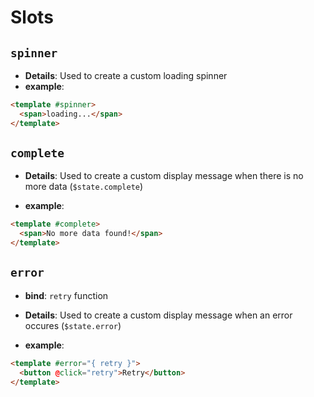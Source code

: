 # Slots

## `spinner`

  - **Details**:
  Used to create a custom loading spinner
  - **example**:

  ```html
  <template #spinner>
    <span>loading...</span>
  </template>
  ```

###

## `complete`

  - **Details**:
    Used to create a custom display message when there is no more data (`$state.complete`)

  - **example**:

  ```html
  <template #complete>
    <span>No more data found!</span>
  </template>
  ```

###

## `error`

  - **bind**: `retry` function
  - **Details**:
    Used to create a custom display message when an error occures (`$state.error`)

  - **example**:

  ```html
  <template #error="{ retry }">
    <button @click="retry">Retry</button>
  </template>
  ```

